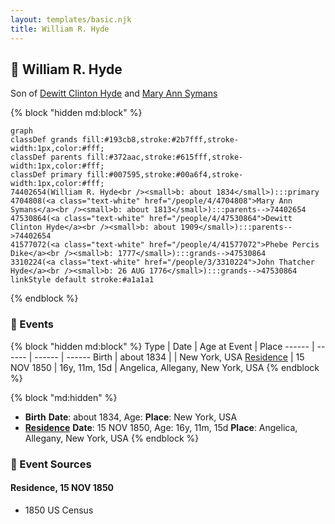```yaml
---
layout: templates/basic.njk
title: William R. Hyde
---
```

## 🔵 William R. Hyde

Son of [Dewitt Clinton Hyde](/people/4/47530864) and [Mary Ann Symans](/people/4/4704808)

{% block "hidden md:block" %}
```mermaid
graph
classDef grands fill:#193cb8,stroke:#2b7fff,stroke-width:1px,color:#fff;
classDef parents fill:#372aac,stroke:#615fff,stroke-width:1px,color:#fff;
classDef primary fill:#007595,stroke:#00a6f4,stroke-width:1px,color:#fff;
74402654(William R. Hyde<br /><small>b: about 1834</small>):::primary
4704808(<a class="text-white" href="/people/4/4704808">Mary Ann Symans</a><br /><small>b: about 1813</small>):::parents-->74402654
47530864(<a class="text-white" href="/people/4/47530864">Dewitt Clinton Hyde</a><br /><small>b: about 1909</small>):::parents-->74402654
41577072(<a class="text-white" href="/people/4/41577072">Phebe Percis Dike</a><br /><small>b: 1777</small>):::grands-->47530864
3310224(<a class="text-white" href="/people/3/3310224">John Thatcher Hyde</a><br /><small>b: 26 AUG 1776</small>):::grands-->47530864
linkStyle default stroke:#a1a1a1
```
{% endblock %}

### 📆 Events

{% block "hidden md:block" %}
Type | Date | Age at Event | Place
------ | ------ | ------ | ------
Birth | about 1834 |  | New York, USA
[Residence](#event-event-0) | 15 NOV 1850 | 16y, 11m, 15d | Angelica, Allegany, New York, USA
{% endblock %}

{% block "md:hidden" %}
- **Birth**
**Date**: about 1834, Age:
**Place**: New York, USA
- **[Residence](#event-event-0)**
**Date**: 15 NOV 1850, Age: 16y, 11m, 15d
**Place**: Angelica, Allegany, New York, USA
{% endblock %}

### 📰 Event Sources

#### <a id="event-event-0"></a> Residence, 15 NOV 1850
* 1850 US Census
